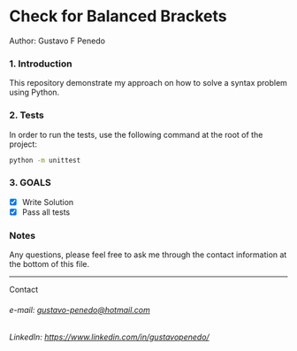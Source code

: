 # Check for Balanced Brackets
Author: Gustavo F Penedo

### 1. Introduction

This repository demonstrate my approach on how to solve a syntax problem using Python.

### 2. Tests

In order to run the tests, use the following command at the root of the project:

```bash
python -m unittest
```

### 3. GOALS

- [x] Write Solution
- [x] Pass all tests

### Notes

Any questions, please feel free to ask me through the contact information at the bottom of this file.

---
Contact

###### e-mail: gustavo-penedo@hotmail.com
###### LinkedIn: https://www.linkedin.com/in/gustavopenedo/